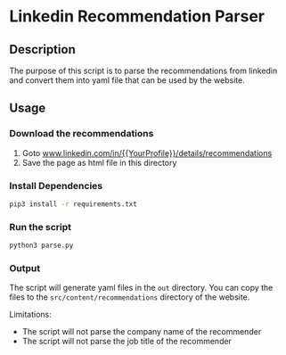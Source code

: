 # Linkedin Recommendation Parser

## Description

The purpose of this script is to parse the recommendations from linkedin
and convert them into yaml file that can be used by the website.

## Usage

### Download the recommendations

1. Goto www.linkedin.com/in/{{YourProfile}}/details/recommendations
2. Save the page as html file in this directory

### Install Dependencies

```bash
pip3 install -r requirements.txt
```

### Run the script

```bash
python3 parse.py
```

### Output

The script will generate yaml files in the `out` directory. You can copy the
files to the `src/content/recommendations` directory of the website.

Limitations:

- The script will not parse the company name of the recommender
- The script will not parse the job title of the recommender
